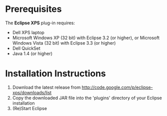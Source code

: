 # Prerequisites #

The **Eclipse XPS** plug-in requires:

  * Dell XPS laptop
  * Microsoft Windows XP (32 bit) with Eclipse 3.2 (or higher), or Microsoft Windows Vista (32 bit) with Eclipse 3.3 (or higher)
  * Dell QuickSet
  * Java 1.4 (or higher)

# Installation Instructions #

  1. Download the latest release from http://code.google.com/p/eclipse-xps/downloads/list
  1. Copy the downloaded JAR file into the 'plugins' directory of your Eclipse installation
  1. (Re)Start Eclipse
